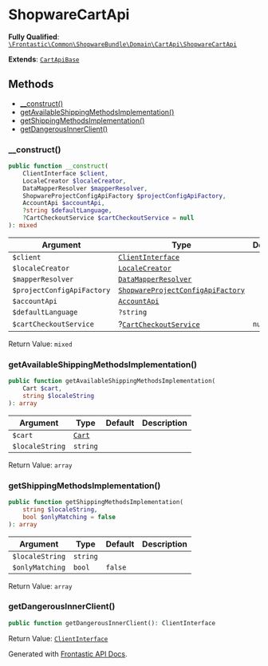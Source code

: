 #  ShopwareCartApi

**Fully Qualified**: [`\Frontastic\Common\ShopwareBundle\Domain\CartApi\ShopwareCartApi`](../../../../../src/php/ShopwareBundle/Domain/CartApi/ShopwareCartApi.php)

**Extends**: [`CartApiBase`](../../../CartApiBundle/Domain/CartApiBase.md)

## Methods

* [__construct()](#__construct)
* [getAvailableShippingMethodsImplementation()](#getavailableshippingmethodsimplementation)
* [getShippingMethodsImplementation()](#getshippingmethodsimplementation)
* [getDangerousInnerClient()](#getdangerousinnerclient)

### __construct()

```php
public function __construct(
    ClientInterface $client,
    LocaleCreator $localeCreator,
    DataMapperResolver $mapperResolver,
    ShopwareProjectConfigApiFactory $projectConfigApiFactory,
    AccountApi $accountApi,
    ?string $defaultLanguage,
    ?CartCheckoutService $cartCheckoutService = null
): mixed
```

Argument|Type|Default|Description
--------|----|-------|-----------
`$client`|[`ClientInterface`](../ClientInterface.md)||
`$localeCreator`|[`LocaleCreator`](../Locale/LocaleCreator.md)||
`$mapperResolver`|[`DataMapperResolver`](../DataMapper/DataMapperResolver.md)||
`$projectConfigApiFactory`|[`ShopwareProjectConfigApiFactory`](../ProjectConfigApi/ShopwareProjectConfigApiFactory.md)||
`$accountApi`|[`AccountApi`](../../../AccountApiBundle/Domain/AccountApi.md)||
`$defaultLanguage`|`?string`||
`$cartCheckoutService`|?[`CartCheckoutService`](../../../CartApiBundle/Domain/CartCheckoutService.md)|`null`|

Return Value: `mixed`

### getAvailableShippingMethodsImplementation()

```php
public function getAvailableShippingMethodsImplementation(
    Cart $cart,
    string $localeString
): array
```

Argument|Type|Default|Description
--------|----|-------|-----------
`$cart`|[`Cart`](../../../CartApiBundle/Domain/Cart.md)||
`$localeString`|`string`||

Return Value: `array`

### getShippingMethodsImplementation()

```php
public function getShippingMethodsImplementation(
    string $localeString,
    bool $onlyMatching = false
): array
```

Argument|Type|Default|Description
--------|----|-------|-----------
`$localeString`|`string`||
`$onlyMatching`|`bool`|`false`|

Return Value: `array`

### getDangerousInnerClient()

```php
public function getDangerousInnerClient(): ClientInterface
```

Return Value: [`ClientInterface`](../ClientInterface.md)

Generated with [Frontastic API Docs](https://github.com/FrontasticGmbH/apidocs).

